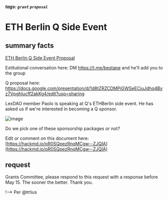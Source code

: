 ##### tags: `grant` `proposal` 

# ETH Berlin Q Side Event

## summary facts



[ETH Berlin Q Side Event Proposal](https://hackmd.io/rRom9nTpTbaoq4p5D7zX9g?view)




Extitutional conversation here: DM https://t.me/bestape and he'll add you to the group 

Q proposal here: https://docs.google.com/presentation/d/1d8tZRZCDMPiGWSeECjuJdhq4Byz7VpghIucff2akKg4/edit?usp=sharing

LexDAO member Paolo is speaking at Q's ETHBerlin side event. He has asked us if we're interested in becoming a Q sponsor.

![image](https://hackmd.io/_uploads/HkC9ze6fA.png)

Do we pick one of these sponsorship packages or not?

Edit or comment on this document here: [https://hackmd.io/pR0SQpezRnqMCgw--ZJQIA](https://hackmd.io/pR0SQpezRnqMCgw--ZJQIA)

## request

Grants Committee, please respond to this request with a response before May 15. The sooner the better. Thank you.

!-->
Per @trtius 
